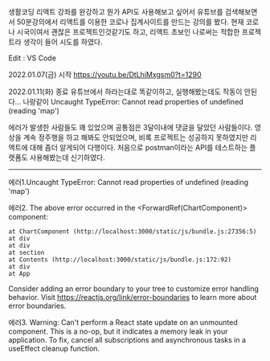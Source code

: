 생활코딩 리액트 강좌를 완강하고 뭔가 API도 사용해보고 싶어서 유튜브를 검색해보면서 50분강의에서 리액트를 이용한 코로나 집계사이트를 만드는 강의를 봤다.
현재 코로나 시국이여서 괜찮은 프로젝트인것같기도 하고, 리액트 초보인 나로써는 적합한 프로젝트라 생각이 들어 시도를 하였다.

Edit : VS Code

2022.01.07(금) 시작
https://youtu.be/DtLhiMxgsm0?t=1290

2022.01.11(화) 종료
유튜브에서 하라는대로 똑같이하고, 실행해봤는데도 작동이 안된다... 나랑같이
Uncaught TypeError: Cannot read properties of undefined (reading 'map')

에러가 발생한 사람들도 꽤 있었으며 공통점은 3달이내에 댓글을 달았던 사람들이다.
영상을 계속 정주행을 하고 해봐도 안되었으며, 비록 프로젝트는 성공하지 못하였지만 리액트에 대해 좀더 알게되어 다행이다.
처음으로 postman이라는 API를 테스트하는 플랫폼도 사용해봤는데 신기하였다.

------------------------------------------------------------------------------------------------------------------------------------
에러1.Uncaught TypeError: Cannot read properties of undefined (reading 'map')

에러2. The above error occurred in the <ForwardRef(ChartComponent)> component:

    at ChartComponent (http://localhost:3000/static/js/bundle.js:27356:5)
    at div
    at div
    at section
    at Contents (http://localhost:3000/static/js/bundle.js:172:92)
    at div
    at App

Consider adding an error boundary to your tree to customize error handling behavior.
Visit https://reactjs.org/link/error-boundaries to learn more about error boundaries.

에러3. Warning: Can't perform a React state update on an unmounted component. This is a no-op, but it indicates a memory leak in your application. To fix, cancel all subscriptions and asynchronous tasks in a useEffect cleanup function.
